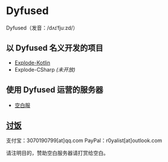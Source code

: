 # Dyfused

Dyfused（发音：/dʌɪˈfjuːzd/）

## 以 Dyfused 名义开发的项目

- [Explode-Kotlin](https://github.com/Dyfused/Explode-Kotlin)
- Explode-CSharp *(未开放)*

## 使用 Dyfused 运营的服务器

- [空白服](/servers/kongbai.md)

## [讨饭](donate)

支付宝：3070190799[at]qq.com
PayPal：r0yalist[at]outlook.com

请注明目的，赞助空白服务器请打赏给空白。